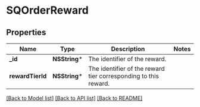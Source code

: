 # SQOrderReward

## Properties
Name | Type | Description | Notes
------------ | ------------- | ------------- | -------------
**_id** | **NSString*** | The identifier of the reward. | 
**rewardTierId** | **NSString*** | The identifier of the reward tier corresponding to this reward. | 

[[Back to Model list]](../README.md#documentation-for-models) [[Back to API list]](../README.md#documentation-for-api-endpoints) [[Back to README]](../README.md)


